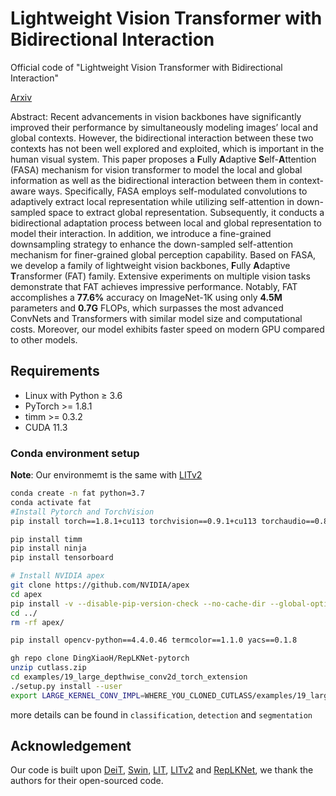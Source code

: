 # Lightweight Vision Transformer with Bidirectional Interaction

Official code of "Lightweight Vision Transformer with Bidirectional Interaction"

[Arxiv](https://arxiv.org/abs/2306.00396)

Abstract: Recent advancements in vision backbones have significantly improved their performance by simultaneously modeling images’ local and global contexts. However, the bidirectional interaction between these two contexts has not been well explored and exploited, which is important in the human visual system. This paper proposes a **F**ully **A**daptive **S**elf-**A**ttention (FASA) mechanism for vision transformer to model the local and global information as well as the bidirectional interaction between them in context-aware ways. Specifically, FASA employs self-modulated convolutions to adaptively extract local representation while utilizing self-attention in down-sampled space to extract global representation. Subsequently, it conducts a bidirectional adaptation process between local and global representation to model their interaction. In addition, we introduce a fine-grained downsampling strategy to enhance the down-sampled self-attention mechanism for finer-grained global perception capability. Based on FASA, we develop a family of lightweight vision backbones, **F**ully **A**daptive **T**ransformer (FAT) family. Extensive experiments on multiple vision tasks demonstrate that FAT achieves impressive performance. Notably, FAT accomplishes a **77.6%** accuracy on ImageNet-1K using only **4.5M** parameters and **0.7G** FLOPs, which surpasses the most advanced ConvNets and Transformers with similar model size and computational costs. Moreover, our model exhibits faster speed on modern GPU compared to other models.

## Requirements

- Linux with Python ≥ 3.6
- PyTorch >= 1.8.1
- timm >= 0.3.2
- CUDA 11.3


### Conda environment setup

**Note**: Our environmemt is the same with [LITv2](https://github.com/ziplab/LITv2)

```bash
conda create -n fat python=3.7
conda activate fat
#Install Pytorch and TorchVision
pip install torch==1.8.1+cu113 torchvision==0.9.1+cu113 torchaudio==0.8.1 -f https://download.pytorch.org/whl/torch_stable.html

pip install timm
pip install ninja
pip install tensorboard

# Install NVIDIA apex
git clone https://github.com/NVIDIA/apex
cd apex
pip install -v --disable-pip-version-check --no-cache-dir --global-option="--cpp_ext" --global-option="--cuda_ext" ./
cd ../
rm -rf apex/

pip install opencv-python==4.4.0.46 termcolor==1.1.0 yacs==0.1.8

gh repo clone DingXiaoH/RepLKNet-pytorch
unzip cutlass.zip
cd examples/19_large_depthwise_conv2d_torch_extension
./setup.py install --user
export LARGE_KERNEL_CONV_IMPL=WHERE_YOU_CLONED_CUTLASS/examples/19_large_depthwise_conv2d_torch_extension
```
more details can be found in ```classification```, ```detection``` and ```segmentation```

## Acknowledgement

Our code is built upon [DeiT](https://github.com/facebookresearch/deit), [Swin](https://github.com/microsoft/Swin-Transformer), [LIT](https://github.com/ziplab/LIT), [LITv2](https://github.com/ziplab/LITv2) and [RepLKNet](https://github.com/MegEngine/RepLKNet), we thank the authors for their open-sourced code.
